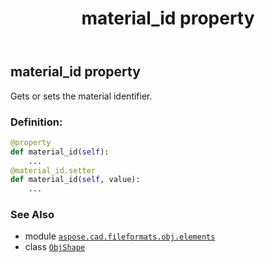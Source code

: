 ﻿---
title: material_id property
second_title: Aspose.CAD for Python via .NET API References
description: 
type: docs
weight: 40
url: /aspose.cad.fileformats.obj.elements/objshape/material_id/
is_root: false
---

## material_id property


Gets or sets the material identifier.
### Definition:
```python
@property
def material_id(self):
    ...
@material_id.setter
def material_id(self, value):
    ...
```

### See Also
* module [`aspose.cad.fileformats.obj.elements`](../../)
* class [`ObjShape`](/cad/python-net/aspose.cad.fileformats.obj.elements/objshape)
